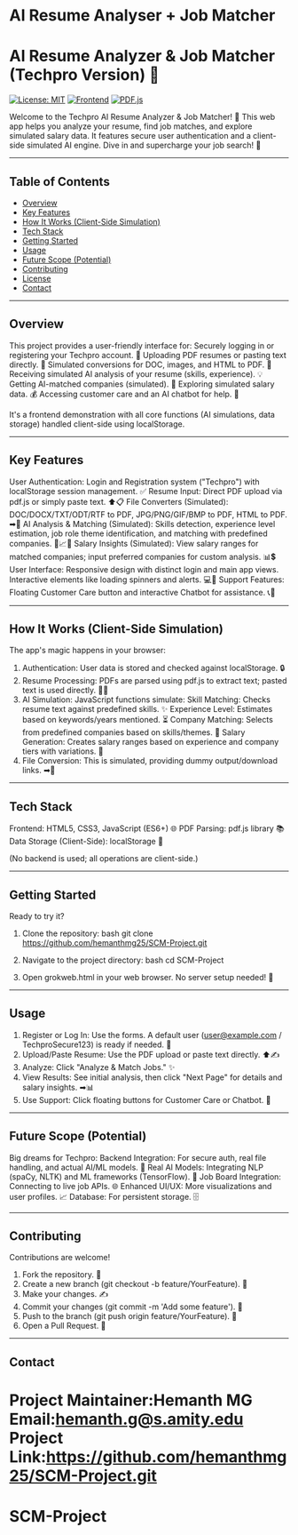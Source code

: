 
AI Resume Analyser + Job Matcher
=======
# AI Resume Analyzer & Job Matcher (Techpro Version) 🚀

[![License: MIT](https://img.shields.io/badge/License-MIT-yellow.svg)](https://opensource.org/licenses/MIT)
[![Frontend](https://img.shields.io/badge/Frontend-HTML%2FCSS%2FJS-orange.svg)](#tech-stack)
[![PDF.js](https://img.shields.io/badge/PDF%20Parsing-PDF.js-red.svg)](#tech-stack)

Welcome to the Techpro AI Resume Analyzer & Job Matcher! 🎉 This web app helps you analyze your resume, find job matches, and explore simulated salary data. It features secure user authentication and a client-side simulated AI engine. Dive in and supercharge your job search! 💼

---

## Table of Contents
- [Overview](#overview)
- [Key Features](#key-features)
- [How It Works (Client-Side Simulation)](#how-it-works-client-side-simulation)
- [Tech Stack](#tech-stack)
- [Getting Started](#getting-started)
- [Usage](#usage)
- [Future Scope (Potential)](#future-scope-potential)
- [Contributing](#contributing)
- [License](#license)
- [Contact](#contact)

---

## Overview

This project provides a user-friendly interface for:
 Securely logging in or registering your Techpro account. 🔐
 Uploading PDF resumes or pasting text directly. 📄
 Simulated conversions for DOC, images, and HTML to PDF. 🔄
 Receiving simulated AI analysis of your resume (skills, experience). 💡
 Getting AI-matched companies (simulated). 🏢
 Exploring simulated salary data. 💰
 Accessing customer care and an AI chatbot for help. 💬

It's a frontend demonstration with all core functions (AI simulations, data storage) handled client-side using localStorage.

---

## Key Features

 User Authentication: Login and Registration system ("Techpro") with localStorage session management. ✅
 Resume Input: Direct PDF upload via pdf.js or simply paste text. ⬆📋
 File Converters (Simulated): DOC/DOCX/TXT/ODT/RTF to PDF, JPG/PNG/GIF/BMP to PDF, HTML to PDF. ➡📁
 AI Analysis & Matching (Simulated): Skills detection, experience level estimation, job role theme identification, and matching with predefined companies. 🎯📈🤝
 Salary Insights (Simulated): View salary ranges for matched companies; input preferred companies for custom analysis. 📊💲
 User Interface: Responsive design with distinct login and main app views. Interactive elements like loading spinners and alerts. 💻📱
 Support Features: Floating Customer Care button and interactive Chatbot for assistance. 📞🤖

---

## How It Works (Client-Side Simulation)

The app's magic happens in your browser:

1.  Authentication: User data is stored and checked against localStorage. 🔒
2.  Resume Processing: PDFs are parsed using pdf.js to extract text; pasted text is used directly. 📖📝
3.  AI Simulation: JavaScript functions simulate:
     Skill Matching: Checks resume text against predefined skills. ✨
     Experience Level: Estimates based on keywords/years mentioned. ⏳
     Company Matching: Selects from predefined companies based on skills/themes. 🏢
     Salary Generation: Creates salary ranges based on experience and company tiers with variations. 💸
4.  File Conversion: This is simulated, providing dummy output/download links. ➡📁

---

## Tech Stack

 Frontend: HTML5, CSS3, JavaScript (ES6+) 🌐
 PDF Parsing: pdf.js library 📚
 Data Storage (Client-Side): localStorage 💾

(No backend is used; all operations are client-side.)

---

## Getting Started

Ready to try it?

1.  Clone the repository:
    bash
    git clone https://github.com/hemanthmg25/SCM-Project.git
    
2.  Navigate to the project directory:
    bash
    cd SCM-Project    
3.  Open grokweb.html in your web browser. No server setup needed! 🎉

---

## Usage

1.  Register or Log In: Use the forms. A default user (user@example.com / TechproSecure123) is ready if needed. 👤
2.  Upload/Paste Resume: Use the PDF upload or paste text directly. ⬆✍
3.  Analyze: Click "Analyze & Match Jobs." ✨
4.  View Results: See initial analysis, then click "Next Page" for details and salary insights. ➡📊
5.  Use Support: Click floating buttons for Customer Care or Chatbot. 🤝

---

## Future Scope (Potential)

Big dreams for Techpro:
 Backend Integration: For secure auth, real file handling, and actual AI/ML models. 🚀
 Real AI Models: Integrating NLP (spaCy, NLTK) and ML frameworks (TensorFlow). 🧠
 Job Board Integration: Connecting to live job APIs. 🌐
 Enhanced UI/UX: More visualizations and user profiles. 📈
 Database: For persistent storage. 🗄

---

## Contributing

Contributions are welcome!
1.  Fork the repository. 🍴
2.  Create a new branch (git checkout -b feature/YourFeature). 🌿
3.  Make your changes. ✍
4.  Commit your changes (git commit -m 'Add some feature'). 💾
5.  Push to the branch (git push origin feature/YourFeature). 🚀
6.  Open a Pull Request. 🌟

---

## Contact

 Project Maintainer:Hemanth MG
 Email:hemanth.g@s.amity.edu
 Project Link:https://github.com/hemanthmg25/SCM-Project.git
=======
# SCM-Project

